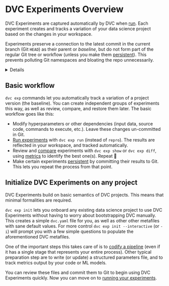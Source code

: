 # DVC Experiments Overview

DVC Experiments are captured automatically by DVC when [run]. Each experiment
creates and tracks a variation of your data science project based on the changes
in your <abbr>workspace</abbr>.

Experiments preserve a connection to the latest commit in the current branch
(Git `HEAD`) as their parent or _baseline_, but do not form part of the regular
Git tree or workflow (unless you make them [persistent]). This prevents
polluting Git namespaces and bloating the repo unnecessarily.

[run]: /doc/user-guide/experiment-management/running-experiments

<details>

### ⚙️ How does DVC track experiments?

Experiments are custom [Git references](/blog/experiment-refs) (found in
`.git/refs/exps`) with one or more commits based on `HEAD`. These commits are
hidden and not checked out by DVC. Note that these are not pushed to Git remotes
by default either (see `dvc exp push`).

Note that DVC Experiments require a unique name to identify them. DVC will
usually auto-generate one by default, such as `exp-bfe64` (based on the
experiment's hash). A custom name can be set instead, using the `--name`/`-n`
option of `dvc exp run`. These names can be used to reference experiments in
other `dvc exp` subcommands.

</details>

## Basic workflow

`dvc exp` commands let you automatically track a variation of a project version
(the baseline). You can create independent groups of experiments this way, as
well as review, compare, and restore them later. The basic workflow goes like
this:

- Modify hyperparameters or other dependencies (input data, source code,
  commands to execute, etc.). Leave these changes un-committed in Git.
- [Run experiments][run] with `dvc exp run` (instead of `repro`). The results
  are reflected in your <abbr>workspace</abbr>, and tracked automatically.
- Review and [compare] experiments with `dvc exp show` or `dvc exp diff`, using
  [metrics](/doc/command-reference/metrics) to identify the best one(s). Repeat
  🔄
- Make certain experiments [persistent] by committing their results to Git. This
  lets you repeat the process from that point.

[pipeline]: /doc/user-guide/project-structure/pipelines-files
[compare]: /doc/user-guide/experiment-management/comparing-experiments
[persistent]: /doc/user-guide/experiment-management/persisting-experiments

## Initialize DVC Experiments on any project

DVC Experiments build on basic semantics of <abbr>DVC projects</abbr>. This
means that minimal formalities are required.

`dvc exp init` lets you onboard any existing data science project to use DVC
Experiments without having to worry about bootstrapping DVC manually. This
creates a simple `dvc.yaml` file for you, as well as other other
<abbr>metafiles</abbr> with sane default values. For more control
`dvc exp init --interactive` (or `-i`) will prompt you with a few simple
questions to populate the aforementioned DVC metafiles.

One of the important steps this takes care of is to [codify a pipeline] (even if
it has a single <abbr>stage</abbr> that represents your entire process). Other
typical preparation step are to write (or update) a structured
<abbr>parameters</abbr> file, and to track <abbr>metrics</abbr> output by your
code or ML models.

You can review these files and commit them to Git to begin using DVC Experiments
quickly. Now you can move on to [running your experiments][run].

[codify a pipeline]: /doc/user-guide/project-structure/pipelines-files

